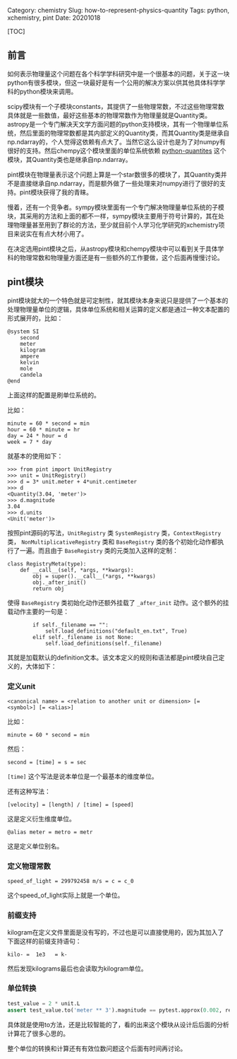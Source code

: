 Category: chemistry
Slug: how-to-represent-physics-quantity
Tags:  python, xchemistry, pint
Date: 20201018

[TOC]



## 前言

如何表示物理量这个问题在各个科学学科研究中是一个很基本的问题，关于这一块python有很多模块，但这一块最好是有一个公用的解决方案以供其他具体科学学科的python模块来调用。

scipy模块有一个子模块constants，其提供了一些物理常数，不过这些物理常数具体就是一些数值，最好这些基本的物理常数作为物理量就是Quantity类。astropy是一个专门解决天文学方面问题的python支持模块，其有一个物理单位系统，然后里面的物理常数都是其内部定义的Quantity类，而其Quantity类是继承自np.ndarray的，个人觉得这依赖有点大了。当然它这么设计也是为了对numpy有很好的支持。然后chempy这个模块里面的单位系统依赖 [python-quantites](https://github.com/python-quantities/python-quantities) 这个模块，其Quantity类也是继承自np.ndarray。

pint模块在物理量表示这个问题上算是一个star数很多的模块了，其Quantity类并不是直接继承自np.ndarray，而是额外做了一些处理来对numpy进行了很好的支持。pint模块获得了我的青睐。

慢着，还有一个竞争者。sympy模块里面有一个专门解决物理量单位系统的子模块，其采用的方法和上面的都不一样，sympy模块主要用于符号计算的，其在处理物理量甚至用到了群论的方法，至少就目前个人学习化学研究的xchemistry项目来说实在有点大材小用了。

在决定选用pint模块之后，从astropy模块和chempy模块中可以看到关于具体学科的物理常数和物理量方面还是有一些额外的工作要做，这个后面再慢慢讨论。



## pint模块

pint模块就大的一个特色就是可定制性，就其模块本身来说只是提供了一个基本的处理物理量单位的逻辑，具体单位系统和相关运算的定义都是通过一种文本配置的形式展开的，比如：

```
@system SI
    second
    meter
    kilogram
    ampere
    kelvin
    mole
    candela
@end
```

上面这样的配置是刷单位系统的。

比如：

```
minute = 60 * second = min
hour = 60 * minute = hr
day = 24 * hour = d
week = 7 * day
```

就基本的使用如下：

```
>>> from pint import UnitRegistry
>>> unit = UnitRegistry()
>>> d = 3* unit.meter + 4*unit.centimeter
>>> d
<Quantity(3.04, 'meter')>
>>> d.magnitude
3.04
>>> d.units
<Unit('meter')>
```

按照pint源码的写法，`UnitRegistry` 类  `SystemRegistry` 类，`ContextRegistry` 类， `NonMultiplicativeRegistry` 类和 `BaseRegistry` 类的各个初始化动作都执行了一遍。而且由于 `BaseRegistry` 类的元类加入这样的定制：

```
class RegistryMeta(type):
    def __call__(self, *args, **kwargs):
        obj = super().__call__(*args, **kwargs)
        obj._after_init()
        return obj
```

使得 `BaseRegistry` 类初始化动作还额外挂载了 `_after_init` 动作。这个额外的挂载动作主要的一句是：

```
        if self._filename == "":
            self.load_definitions("default_en.txt", True)
        elif self._filename is not None:
            self.load_definitions(self._filename)
```

其就是加载默认的definition文本。该文本定义的规则和语法都是pint模块自己定义的，大体如下：

### 定义unit

```
<canonical name> = <relation to another unit or dimension> [= <symbol>] [= <alias>] 
```

比如：

```
minute = 60 * second = min
```

然后：

```
second = [time] = s = sec
```

`[time]` 这个写法是说本单位是一个最基本的维度单位。

还有这种写法：

```
[velocity] = [length] / [time] = [speed]
```

这是定义衍生维度单位。

```
@alias meter = metro = metr
```

这是定义单位别名。

### 定义物理常数

```
speed_of_light = 299792458 m/s = c = c_0
```

这个speed_of_light实际上就是一个单位。

### 前缀支持

kilogram在定义文件里面是没有写的，不过也是可以直接使用的，因为其加入了下面这样的前缀支持语句：

```
kilo- =  1e3   = k-
```

然后发现kilograms最后也会读取为kilogram单位。

### 单位转换

```python
test_value = 2 * unit.L
assert test_value.to('meter ** 3').magnitude == pytest.approx(0.002, rel=1e-10)
```

具体就是使用to方法，还是比较智能的了，看的出来这个模块从设计后后面的分析计算花了很多心思的。

整个单位的转换和计算还有有效位数问题这个后面有时间再讨论。